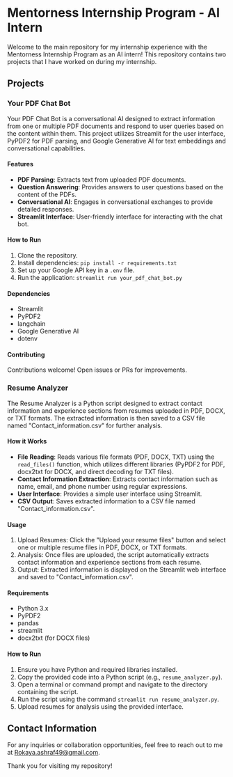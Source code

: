 # Mentorness Internship Program - AI Intern

Welcome to the main repository for my internship experience with the Mentorness Internship Program as an AI intern! This repository contains two projects that I have worked on during my internship.

## Projects

### Your PDF Chat Bot

Your PDF Chat Bot is a conversational AI designed to extract information from one or multiple PDF documents and respond to user queries based on the content within them. This project utilizes Streamlit for the user interface, PyPDF2 for PDF parsing, and Google Generative AI for text embeddings and conversational capabilities.

#### Features

- **PDF Parsing**: Extracts text from uploaded PDF documents.
- **Question Answering**: Provides answers to user questions based on the content of the PDFs.
- **Conversational AI**: Engages in conversational exchanges to provide detailed responses.
- **Streamlit Interface**: User-friendly interface for interacting with the chat bot.

#### How to Run

1. Clone the repository.
2. Install dependencies: `pip install -r requirements.txt`
3. Set up your Google API key in a `.env` file.
4. Run the application: `streamlit run your_pdf_chat_bot.py`

#### Dependencies

- Streamlit
- PyPDF2
- langchain
- Google Generative AI
- dotenv

#### Contributing

Contributions welcome! Open issues or PRs for improvements.

### Resume Analyzer

The Resume Analyzer is a Python script designed to extract contact information and experience sections from resumes uploaded in PDF, DOCX, or TXT formats. The extracted information is then saved to a CSV file named "Contact_information.csv" for further analysis.

#### How it Works

- **File Reading**: Reads various file formats (PDF, DOCX, TXT) using the `read_files()` function, which utilizes different libraries (PyPDF2 for PDF, docx2txt for DOCX, and direct decoding for TXT files).
- **Contact Information Extraction**: Extracts contact information such as name, email, and phone number using regular expressions.
- **User Interface**: Provides a simple user interface using Streamlit.
- **CSV Output**: Saves extracted information to a CSV file named "Contact_information.csv".

#### Usage

1. Upload Resumes: Click the "Upload your resume files" button and select one or multiple resume files in PDF, DOCX, or TXT formats.
2. Analysis: Once files are uploaded, the script automatically extracts contact information and experience sections from each resume.
3. Output: Extracted information is displayed on the Streamlit web interface and saved to "Contact_information.csv".

#### Requirements

- Python 3.x
- PyPDF2
- pandas
- streamlit
- docx2txt (for DOCX files)

#### How to Run

1. Ensure you have Python and required libraries installed.
2. Copy the provided code into a Python script (e.g., `resume_analyzer.py`).
3. Open a terminal or command prompt and navigate to the directory containing the script.
4. Run the script using the command `streamlit run resume_analyzer.py`.
5. Upload resumes for analysis using the provided interface.

## Contact Information

For any inquiries or collaboration opportunities, feel free to reach out to me at Rokaya.ashraf49@gmail.com.

Thank you for visiting my repository!
